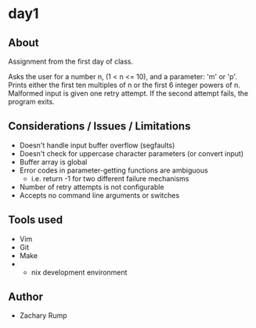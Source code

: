 # day1

## About

Assignment from the first day of class.   

Asks the user for a number n, (1 < n <= 10), and a parameter: 'm' or 'p'.   
Prints either the first ten multiples of n or the first 6 integer powers of n.   
Malformed input is given one retry attempt. If the second attempt fails, the program exits.

## Considerations / Issues / Limitations
 
 - Doesn't handle input buffer overflow (segfaults) 
 - Doesn't check for uppercase character parameters (or convert input) 
 - Buffer array is global 
 - Error codes in parameter-getting functions are ambiguous
     - i.e. return -1 for two different failure mechanisms
 - Number of retry attempts is not configurable 
 - Accepts no command line arguments or switches 

## Tools used 

 - Vim
 - Git 
 - Make 
 - * nix development environment


## Author 

- Zachary Rump 
